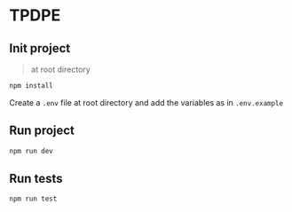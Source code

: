 # TPDPE

## Init project
> at root directory
```bash
npm install
```

Create a `.env` file at root directory and add the variables as in `.env.example`

## Run project

```bash
npm run dev
```

## Run tests

```bash
npm run test
```
